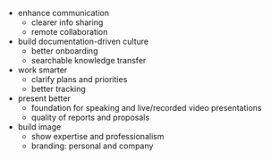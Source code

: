 - enhance communication
	- clearer info sharing
	- remote collaboration
- build documentation-driven culture
	- better onboarding
	- searchable knowledge transfer
- work smarter
	- clarify plans and priorities
	- better tracking
- present better
	- foundation for speaking and live/recorded video presentations
	- quality of reports and proposals
- build image
	- show expertise and professionalism
	- branding: personal and company